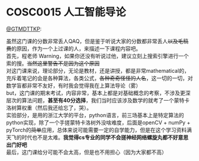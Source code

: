 
# COSC0015 人工智能导论

[@GTMDTTKP](https://github.com/GTMDTTKP773):

虽然这门课的分数非常丢人QAQ，但是鉴于听说大家的分数都非常丢人~~以及毛稿费~~的原因，作为一个上过课的人，来描述一下课程内容吧。  
首先，程老师 Warning，如果你还没有听说过他，建议立刻上搜索引擎进行一个索的搜。~~当然这里警告不是因为这个原因~~   
对这门课来说，理论部分，无论是教材，还是讲授，都是非常mathematical的，充斥着笔记的会是各种算法，各类公式，~~各种奇奇怪怪的人名~~，这一切的一切，对数学盲都非常不友好，有时我会觉得我在上算法导论（雾）  
but，这门课的期末考试，内容非常，基本上都是对基础概念的考察，不涉及更深层次的算法问题，**甚至有40分选择**，我们当时应该涉及数学的就考了一个蒙特卡洛树算权重（然后我还给忘了，哭）。  
实验部分，是用的浙江大学的平台，python语言，前三场基本上是特定算法的python实现，除了一个手搓蒙特卡洛树外没啥难度，后面是openCV + numPy + pyTorch的~~简单~~应用，总体来说可能需要一定的自学能力，但是在这个学习资料满天飞的时代也不是太难。**我觉得cs专业的同学不会搓神经网络螺旋丸都不好意思出门好吧**  
最后，这门课给分可能不会太高，但是也不用担心（因为大家都不高）  